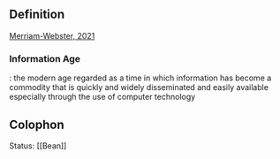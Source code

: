 ## Definition
[Merriam-Webster, 2021](https://www.merriam-webster.com/dictionary/Information%20Age)
### Information Age
:  the modern age regarded as a time in which information has become a commodity that is quickly and widely disseminated and easily available especially through the use of computer technology

## Colophon
Status: [[Bean]]